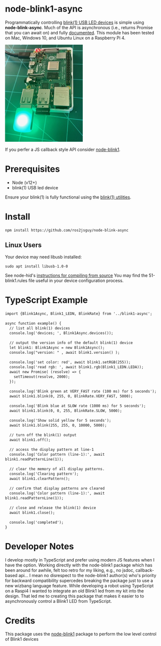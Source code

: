 # node-blink1-async

Programmatically controlling [blink(1) USB LED devices](https://blink1.thingm.com/) is simple using **node-blink-async**. Much of the API is asynchronous (i.e., returns Promise that you can await on) and fully [documented](https://ros2jsguy.github.io/node-blink1-async/). This module has been tested on Mac, Windows 10, and Ubuntu Linux on a Raspberry Pi 4. 

![blink(1) USB led on raspberry pi 4](blink1-raspi.jpg "blink(1) USB led on raspberry pi 4")


If you perfer a JS callback style API consider [node-blink1](https://www.npmjs.com/package/node-blink1). 


# Prerequisites
* Node (v12+)
* blink(1) USB led device

Ensure your blink(1) is fully functional using the [blink(1) utilities](https://blink1.thingm.com/downloads/). 

# Install
```
npm install https://github.com/ros2jsguy/node-blink-async
```

## Linux Users
Your device may need libusb installed:
```
sudo apt install libusb-1.0-0
```

See node-hid's [instructions for compiling from source](https://github.com/node-hid/node-hid#compiling-from-source)
You may find the 51-blink1.rules file useful in your device configuration process. 

# TypeScript Example
```
import {Blink1Async, Blink1_LEDN, BlinkRate} from '../blink1-async';

async function example() {
  // list all blink(1) devices
  console.log('devices; ', Blink1Async.devices());

  // output the version info of the default blink(1) device
  let blink1: Blink1Async = new Blink1Async();
  console.log("version: " , await blink1.version() );

  console.log('set color: red', await blink1.setRGB(255));
  console.log('read rgb: ', await blink1.rgb(Blink1_LEDN.LEDA));
  await new Promise( (resolve) => {
    setTimeout(resolve, 2000);    
  });

  console.log('Blink green at VERY_FAST rate (100 ms) for 5 seconds');
  await blink1.blink(0, 255, 0, BlinkRate.VERY_FAST, 5000);
  
  console.log('Blink blue at SLOW rate (1000 ms) for 5 seconds');
  await blink1.blink(0, 0, 255, BlinkRate.SLOW, 5000);

  console.log('Show solid yellow for 5 seconds');
  await blink1.blink(255, 255, 0, 10000, 5000);

  // turn off the blink(1) output
  await blink1.off();

  // access the display pattern at line-1
  console.log('Color pattern (line-1):', await blink1.readPatternLine(1));

  // clear the memory of all display patterns.
  console.log('Clearing pattern');
  await blink1.clearPattern();

  // confirm that display patterns are cleared
  console.log('Color pattern (line-1):', await blink1.readPatternLine(1));

  // close and release the blink(1) device
  await blink1.close();

  console.log('completed');
}
```

# Developer Notes
I develop mostly in TypeScript and prefer using modern JS features when I have the option. 
Working directly with the node-blink1 package which has been around for awhile, felt too
retro for my liking, e.g., no jsdoc, callback-based api... 
I mean no disrespect to the node-blink1 author(s) who's priority 
for backward compatibility supercedes breaking the package just to use a new
wizbang language feature. While developing a robot using TypeScript 
on a Raspi4 I wanted to integrate an old Blink1 led from my kit
into the design. That led me to creating this package that makes it easier to 
to asynchronously control a Blink1 LED from TypeScript.

# Credits
This package uses the [node-blink1](https://www.npmjs.com/package/node-blink1) package to perform the low level control of Blink1 devices